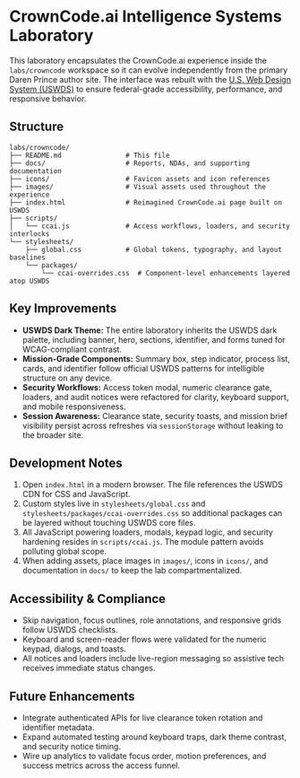 # CrownCode.ai Intelligence Systems Laboratory

This laboratory encapsulates the CrownCode.ai experience inside the `labs/crowncode` workspace so it can evolve independently from the primary Daren Prince author site. The interface was rebuilt with the [U.S. Web Design System (USWDS)](https://designsystem.digital.gov) to ensure federal-grade accessibility, performance, and responsive behavior.

## Structure

```
labs/crowncode/
├── README.md                # This file
├── docs/                    # Reports, NDAs, and supporting documentation
├── icons/                   # Favicon assets and icon references
├── images/                  # Visual assets used throughout the experience
├── index.html               # Reimagined CrownCode.ai page built on USWDS
├── scripts/
│   └── ccai.js              # Access workflows, loaders, and security interlocks
└── stylesheets/
    ├── global.css           # Global tokens, typography, and layout baselines
    └── packages/
        └── ccai-overrides.css  # Component-level enhancements layered atop USWDS
```

## Key Improvements

- **USWDS Dark Theme:** The entire laboratory inherits the USWDS dark palette, including banner, hero, sections, identifier, and forms tuned for WCAG-compliant contrast.
- **Mission-Grade Components:** Summary box, step indicator, process list, cards, and identifier follow official USWDS patterns for intelligible structure on any device.
- **Security Workflows:** Access token modal, numeric clearance gate, loaders, and audit notices were refactored for clarity, keyboard support, and mobile responsiveness.
- **Session Awareness:** Clearance state, security toasts, and mission brief visibility persist across refreshes via `sessionStorage` without leaking to the broader site.

## Development Notes

1. Open `index.html` in a modern browser. The file references the USWDS CDN for CSS and JavaScript.
2. Custom styles live in `stylesheets/global.css` and `stylesheets/packages/ccai-overrides.css` so additional packages can be layered without touching USWDS core files.
3. All JavaScript powering loaders, modals, keypad logic, and security hardening resides in `scripts/ccai.js`. The module pattern avoids polluting global scope.
4. When adding assets, place images in `images/`, icons in `icons/`, and documentation in `docs/` to keep the lab compartmentalized.

## Accessibility & Compliance

- Skip navigation, focus outlines, role annotations, and responsive grids follow USWDS checklists.
- Keyboard and screen-reader flows were validated for the numeric keypad, dialogs, and toasts.
- All notices and loaders include live-region messaging so assistive tech receives immediate status changes.

## Future Enhancements

- Integrate authenticated APIs for live clearance token rotation and identifier metadata.
- Expand automated testing around keyboard traps, dark theme contrast, and security notice timing.
- Wire up analytics to validate focus order, motion preferences, and success metrics across the access funnel.

